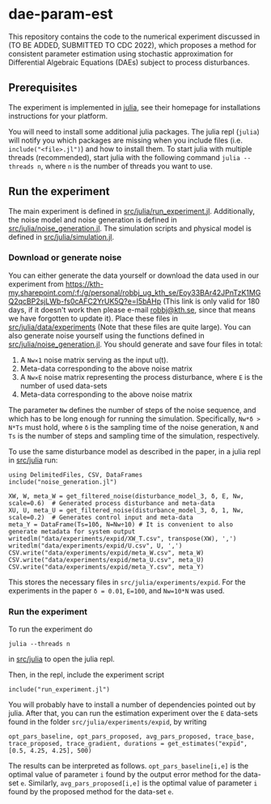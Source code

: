 # dae-param-est
This repository contains the code to the numerical experiment discussed in
(TO BE ADDED, SUBMITTED TO CDC 2022), which proposes a method for consistent parameter
estimation using stochastic approximation for Differential Algebraic Equations (DAEs) subject to process
disturbances.


## Prerequisites
The experiment is implemented in [julia](https://docs.julialang.org/en/v1/), see
their homepage for installations instructions for your platform.

You will need to install some additional julia packages. The julia repl
(`julia`) will notify you which packages are missing when you include files
(i.e. `include("<file>.jl")`) and how to install them. To start julia with
multiple threads (recommended), start julia with the following command `julia
--threads n`, where `n` is the number of threads you want to use.

## Run the experiment
The main experiment is defined in
[src/julia/run_experiment.jl](src/julia/run_experiment.jl). Additionally, the
noise model and noise generation is defined in
[src/julia/noise_generation.jl](src/julia/noise_generation.jl). The simulation scripts and
physical model is defined in [src/julia/simulation.jl](src/julia/simulation.jl).

### Download or generate noise
You can either generate the data yourself or download the data used in our experiment from
https://kth-my.sharepoint.com/:f:/g/personal/robbj_ug_kth_se/Eoy33BAr42JPnTzK1MGQ2qcBP2sjLWb-fs0cAFC2YrUK5Q?e=I5bAHp (This link is only valid for 180 days, if it doesn't work then please e-mail robbj@kth.se, since that means we have forgotten to update it). Place these files in
[src/julia/data/experiments](src/julia/data/experiments) (Note that these files are quite large). You can also generate noise yourself using
the functions defined in
[src/julia/noise_generation.jl](src/julia/noise_generation.jl). You should generate and
save four files in total:

1. A `Nw✕1` noise matrix serving as the input u(t).
2. Meta-data corresponding to the above noise matrix
3. A `Nw✕E` noise matrix representing the process disturbance, where `E` is the
   number of used data-sets
4. Meta-data corresponding to the above noise matrix


The parameter `Nw` defines the number of steps of the noise sequence, and which has to be long enough for running the simulation.  Specifically, `Nw*δ > N*Ts` must hold, where `δ` is the sampling time of the noise generation, `N` and `Ts` is the number of steps and sampling time of the simulation, respectively.

To use the same disturbance model as described in the paper, in a julia repl in [src/julia](src/julia) run:

```{julia}
using DelimitedFiles, CSV, DataFrames
include("noise_generation.jl")

XW, W, meta_W = get_filtered_noise(disturbance_model_3, δ, E, Nw, scale=0.6)  # Generated process disturbance and meta-data
XU, U, meta_U = get_filtered_noise(disturbance_model_3, δ, 1, Nw, scale=0.2)  # Generates control input and meta-data
meta_Y = DataFrame(Ts=10δ, N=Nw÷10)	# It is convenient to also generate metadata for system output
writedlm("data/experiments/expid/XW_T.csv", transpose(XW), ',')
writedlm("data/experiments/expid/U.csv", U, ',')
CSV.write("data/experiments/expid/meta_W.csv", meta_W)
CSV.write("data/experiments/expid/meta_U.csv", meta_U)
CSV.write("data/experiments/expid/meta_Y.csv", meta_Y)
```
This stores the necessary files in ```src/julia/experiments/expid```. For the experiments in the paper `δ = 0.01`, `E=100`, and `Nw=10*N` was used.

### Run the experiment
To run the experiment do
```
julia --threads n
```

in [src/julia](src/julia) to open the julia repl.

Then, in the repl, include the experiment script

```{julia}
include("run_experiment.jl")
```
You will probably have to install a number of dependencies pointed out by julia.
After that, you can run the estimation experiment over the `E` data-sets found in the folder ```src/julia/experiments/expid```, by writing

```{julia}
opt_pars_baseline, opt_pars_proposed, avg_pars_proposed, trace_base, trace_proposed, trace_gradient, durations = get_estimates("expid", [0.5, 4.25, 4.25], 500)
```

The results can be interpreted as follows. ```opt_pars_baseline[i,e]``` is the optimal value of parameter `i` found by the output error method for the data-set `e`. Similarly, ```avg_pars_proposed[i,e]``` is the optimal value of parameter `i` found by the proposed method for the data-set `e`.
